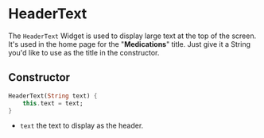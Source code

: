 # HeaderText

The `HeaderText` Widget is used to display large text at the top of the screen. It's used in the home page for the "**Medications**" title. Just give it a String you'd like to use as the title in the constructor.

## Constructor

```dart
HeaderText(String text) {
    this.text = text;
}
```

* `text` the text to display as the header.